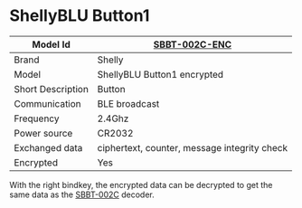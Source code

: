 # ShellyBLU Button1

|Model Id|[SBBT-002C-ENC](https://github.com/theengs/decoder/blob/development/src/devices/SBBT_002C_encrypted_json.h)|
|-|-|
|Brand|Shelly|
|Model|ShellyBLU Button1 encrypted|
|Short Description|Button|
|Communication|BLE broadcast|
|Frequency|2.4Ghz|
|Power source|CR2032|
|Exchanged data|ciphertext, counter, message integrity check|
|Encrypted|Yes|

With the right bindkey, the encrypted data can be decrypted to get the same data as the [SBBT-002C](https://github.com/theengs/decoder/blob/development/src/devices/SBBT_002C_json.h) decoder.
